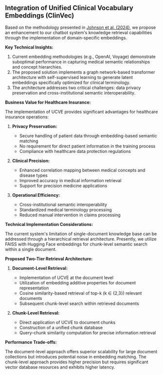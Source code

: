 ## Integration of Unified Clinical Vocabulary Embeddings (ClinVec)

Based on the methodology presented in [Johnson et al. (2024)](../knowledge/johnson2024.pdf), we propose an enhancement to our chatbot system's knowledge retrieval capabilities through the implementation of domain-specific embeddings.

**Key Technical Insights:**

1. Current embedding methodologies (e.g., OpenAI, Voyage) demonstrate suboptimal performance in capturing medical semantic relationships and concept hierarchies.
2. The proposed solution implements a graph network-based transformer architecture with self-supervised learning to generate latent embeddings specifically optimized for clinical terminology.
3. The architecture addresses two critical challenges: data privacy preservation and cross-institutional semantic interoperability.

**Business Value for Healthcare Insurance:**

The implementation of UCVE provides significant advantages for healthcare insurance operations:

1. **Privacy Preservation:**
   - Secure handling of patient data through embedding-based semantic matching
   - No requirement for direct patient information in the training process
   - Compliance with healthcare data protection regulations

2. **Clinical Precision:**
   - Enhanced correlation mapping between medical concepts and disease types
   - Improved accuracy in medical information retrieval
   - Support for precision medicine applications

3. **Operational Efficiency:**
   - Cross-institutional semantic interoperability
   - Standardized medical terminology processing
   - Reduced manual intervention in claims processing

**Technical Implementation Considerations:**

The current system's limitation of single-document knowledge base can be addressed through a hierarchical retrieval architecture. Presently, we utilize FAISS with Hugging Face embeddings for chunk-level semantic search within a single document.

**Proposed Two-Tier Retrieval Architecture:**

1. **Document-Level Retrieval:**
   - Implementation of UCVE at the document level
   - Utilization of embedding additive properties for document representation
   - Cosine similarity-based retrieval of top-k (k ∈ {2,3}) relevant documents
   - Subsequent chunk-level search within retrieved documents

2. **Chunk-Level Retrieval:**
   - Direct application of UCVE to document chunks
   - Construction of a unified chunk database
   - Query-chunk similarity computation for precise information retrieval

**Performance Trade-offs:**

The document-level approach offers superior scalability for large document collections but introduces potential noise in embedding matching. The chunk-level approach provides higher precision but requires significant vector database resources and exhibits higher latency.